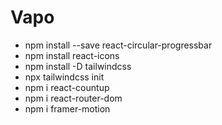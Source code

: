 # Vapo

- npm install --save react-circular-progressbar
- npm install react-icons
- npm install -D tailwindcss
- npx tailwindcss init
- npm i react-countup
- npm i react-router-dom
- npm i framer-motion
